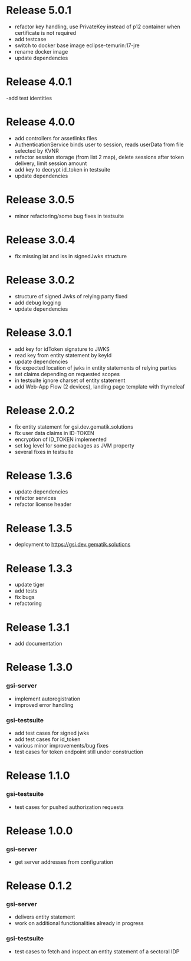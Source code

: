 # Release 5.0.1

- refactor key handling, use PrivateKey instead of p12 container when certificate is not required
- add testcase
- switch to docker base image eclipse-temurin:17-jre
- rename docker image
- update dependencies

# Release 4.0.1

-add test identities

# Release 4.0.0

- add controllers for assetlinks files
- AuthenticationService binds user to session, reads userData from file selected by KVNR
- refactor session storage (from list 2 map), delete sessions after token delivery, limit session amount
- add key to decrypt id_token in testsuite
- update dependencies

# Release 3.0.5

- minor refactoring/some bug fixes in testsuite

# Release 3.0.4

- fix missing iat and iss in signedJwks structure

# Release 3.0.2

- structure of signed Jwks of relying party fixed
- add debug logging
- update dependencies

# Release 3.0.1

- add key for idToken signature to JWKS
- read key from entity statement by keyId
- update dependencies
- fix expected location of jwks in entity statements of relying parties
- set claims depending on requested scopes
- in testsuite ignore charset of entity statement
- add Web-App Flow (2 devices), landing page template with thymeleaf

# Release 2.0.2

- fix entity statement for gsi.dev.gematik.solutions
- fix user data claims in ID-TOKEN
- encryption of ID_TOKEN implemented
- set log level for some packages as JVM property
- several fixes in testsuite

# Release 1.3.6

- update dependencies
- refactor services
- refactor license header

# Release 1.3.5

- deployment to https://gsi.dev.gematik.solutions

# Release 1.3.3

- update tiger
- add tests
- fix bugs
- refactoring

# Release 1.3.1

- add documentation

# Release 1.3.0

### gsi-server

- implement autoregistration
- improved error handling

### gsi-testsuite

- add test cases for signed jwks
- add test cases for id_token
- various minor improvements/bug fixes
- test cases for token endpoint still under construction

# Release 1.1.0

### gsi-testsuite

- test cases for pushed authorization requests

# Release 1.0.0

### gsi-server

- get server addresses from configuration

# Release 0.1.2

### gsi-server

- delivers entity statement
- work on additional functionalities already in progress

### gsi-testsuite

- test cases to fetch and inspect an entity statement of a sectoral IDP

